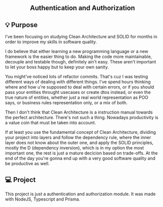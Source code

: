 <div align="center">

## Authentication and Authorization

</div>

##

## 💡 Purpose

I've been focusing on studying Clean Architecture and SOLID for months in order to improve my skills in software quality. 

I do believe that either learning a new programming language or a new framework is the easier thing to do. Making the code more maintainable, decouple and testable though, definitely ain't easy. These aren't important to let your boss happy but to keep your own sanity.

You might've noticed lots of refactor commits. That's cuz I was testing different ways of dealing with different things. I've spend hours thinking where and how u're supposed to deal with certain errors, or if you should pass your entities throught usecases or create dtos instead, or even the true nature of entities, whether just a real world representation as POO says, or business rules representation only, or a mix of both.

Then I don't think that Clean Architecture is a instruction manual towards the perfect architecture. There's not such a thing. Nowadays productivity is a value coin that must be taken into account. 

If at least you use the fundamental concept of Clean Architecture, dividing your project into layers and follow the dependency rule, where the inner layer does not know about the outer one, and apply the SOLID principles, mostly the D (dependency inversion), which is in my option the most important one, the rest is just a mature decicion based on trade-offs. At the end of the day you're gonna end up with a very good software quality and be productive as well.


## 💻 Project

This project is just a authentication and authorization module. It was made with NodeJS, Typescript and Prisma.
